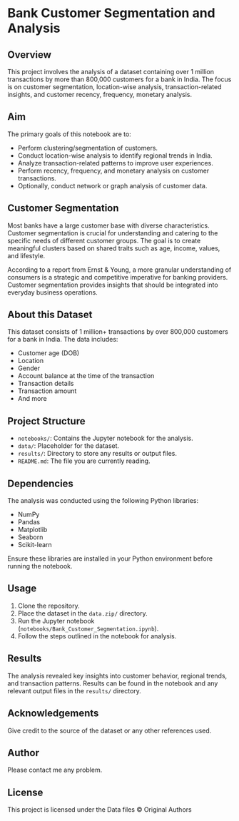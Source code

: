 # Bank Customer Segmentation and Analysis

## Overview
This project involves the analysis of a dataset containing over 1 million transactions by more than 800,000 customers for a bank in India. The focus is on customer segmentation, location-wise analysis, transaction-related insights, and customer recency, frequency, monetary analysis.

## Aim
The primary goals of this notebook are to:
- Perform clustering/segmentation of customers.
- Conduct location-wise analysis to identify regional trends in India.
- Analyze transaction-related patterns to improve user experiences.
- Perform recency, frequency, and monetary analysis on customer transactions.
- Optionally, conduct network or graph analysis of customer data.

## Customer Segmentation
Most banks have a large customer base with diverse characteristics. Customer segmentation is crucial for understanding and catering to the specific needs of different customer groups. The goal is to create meaningful clusters based on shared traits such as age, income, values, and lifestyle.

According to a report from Ernst & Young, a more granular understanding of consumers is a strategic and competitive imperative for banking providers. Customer segmentation provides insights that should be integrated into everyday business operations.

## About this Dataset
This dataset consists of 1 million+ transactions by over 800,000 customers for a bank in India. The data includes:
- Customer age (DOB)
- Location
- Gender
- Account balance at the time of the transaction
- Transaction details
- Transaction amount
- And more

## Project Structure
- `notebooks/`: Contains the Jupyter notebook for the analysis.
- `data/`: Placeholder for the dataset.
- `results/`: Directory to store any results or output files.
- `README.md`: The file you are currently reading.

## Dependencies
The analysis was conducted using the following Python libraries:
- NumPy
- Pandas
- Matplotlib
- Seaborn
- Scikit-learn

Ensure these libraries are installed in your Python environment before running the notebook.

## Usage
1. Clone the repository.
2. Place the dataset in the `data.zip/` directory.
3. Run the Jupyter notebook (`notebooks/Bank_Customer_Segmentation.ipynb`).
4. Follow the steps outlined in the notebook for analysis.

## Results
The analysis revealed key insights into customer behavior, regional trends, and transaction patterns. Results can be found in the notebook and any relevant output files in the `results/` directory.

## Acknowledgements
Give credit to the source of the dataset or any other references used.

## Author
Please contact me any problem.

## License
This project is licensed under the Data files © Original Authors 


